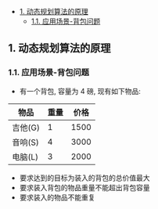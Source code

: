 <!-- TOC -->

- [1. 动态规划算法的原理](#1-动态规划算法的原理)
  - [1.1. 应用场景-背包问题](#11-应用场景-背包问题)

<!-- /TOC -->

## 1. 动态规划算法的原理

### 1.1. 应用场景-背包问题
- 有一个背包, 容量为 4 磅, 现有如下物品:
  
|物品|重量|价格|
|--|--|--|
|吉他(G)|1|1500|
|音响(S)|4|3000|
|电脑(L)|3|2000|

- 要求达到的目标为装入的背包的总价值最大
- 要求装入背包的物品重量不能超出背包容量
- 要求装入的物品不能重复